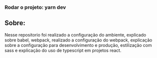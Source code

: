 
### Rodar o projeto: yarn dev

## Sobre:
Nesse repositorio foi realizado a configuração do ambiente, explicado sobre babel, webpack, realizado a configuração do webpack, explicação sobre a configuração para desenvolvimento e produção, estilização com sass e explicação do uso de typescript em projetos react. 





